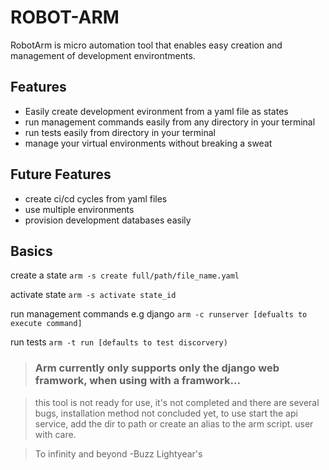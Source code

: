 # ROBOT-ARM

RobotArm is micro automation tool that enables easy creation and management of development environtments.

## Features
- Easily create development evironment from a yaml file as states
- run management commands easily from any directory in your terminal
- run tests easily from directory in your terminal
- manage your virtual environments without breaking a sweat

## Future Features
- create ci/cd cycles from yaml files
- use multiple environments
- provision development databases easily

## Basics
create a state
    ``arm -s create full/path/file_name.yaml``

activate state
    ``arm -s activate state_id``

run management commands e.g django
    ``arm -c runserver [defualts to execute command]``
    
run tests
    ``arm -t run [defaults to test discorvery)``
    
> ### Arm currently only supports only the django web framwork, when using with a framwork...

> this tool is not ready for use, it's not completed and there are several bugs, installation method not concluded yet, to use start the api service, add the dir to path or create an alias to the arm script. user with care.

> To infinity and beyond
> -Buzz Lightyear's
